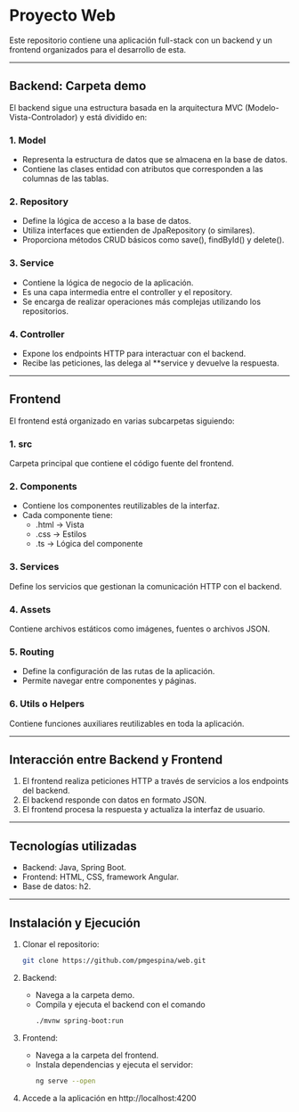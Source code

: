 # Proyecto Web

Este repositorio contiene una aplicación full-stack con un backend y un frontend organizados para el desarrollo de esta.

---

## Backend: Carpeta demo

El backend sigue una estructura basada en la arquitectura MVC (Modelo-Vista-Controlador) y está dividido en:

### 1. Model
- Representa la estructura de datos que se almacena en la base de datos.
- Contiene las clases entidad con atributos que corresponden a las columnas de las tablas.

### 2. Repository
- Define la lógica de acceso a la base de datos.
- Utiliza interfaces que extienden de JpaRepository (o similares).
- Proporciona métodos CRUD básicos como save(), findById() y delete().

### 3. Service
- Contiene la lógica de negocio de la aplicación.
- Es una capa intermedia entre el controller y el repository.
- Se encarga de realizar operaciones más complejas utilizando los repositorios.

### 4. Controller
- Expone los endpoints HTTP para interactuar con el backend.
- Recibe las peticiones, las delega al **service y devuelve la respuesta.

---

## Frontend

El frontend está organizado en varias subcarpetas siguiendo:

### 1. src
Carpeta principal que contiene el código fuente del frontend.

### 2. Components
- Contiene los componentes reutilizables de la interfaz.
- Cada componente tiene:
  - .html → Vista
  - .css → Estilos
  - .ts → Lógica del componente

### 3. Services
Define los servicios que gestionan la comunicación HTTP con el backend.

### 4. Assets
Contiene archivos estáticos como imágenes, fuentes o archivos JSON.

### 5. Routing
- Define la configuración de las rutas de la aplicación.
- Permite navegar entre componentes y páginas.

### 6. Utils o Helpers
Contiene funciones auxiliares reutilizables en toda la aplicación.

---

## Interacción entre Backend y Frontend

1. El frontend realiza peticiones HTTP a través de servicios a los endpoints del backend.
2. El backend responde con datos en formato JSON.
3. El frontend procesa la respuesta y actualiza la interfaz de usuario.

---

## Tecnologías utilizadas
- Backend: Java, Spring Boot.
- Frontend: HTML, CSS,  framework Angular.
- Base de datos: h2.

---

## Instalación y Ejecución
1. Clonar el repositorio:
   ```bash
   git clone https://github.com/pmgespina/web.git
   ```

2. Backend:
   - Navega a la carpeta demo.
   - Compila y ejecuta el backend con el comando
     ```bash
     ./mvnw spring-boot:run
     ```

3. Frontend:
   - Navega a la carpeta del frontend.
   - Instala dependencias y ejecuta el servidor:
     ```bash
     ng serve --open
     ```

4. Accede a la aplicación en http://localhost:4200
